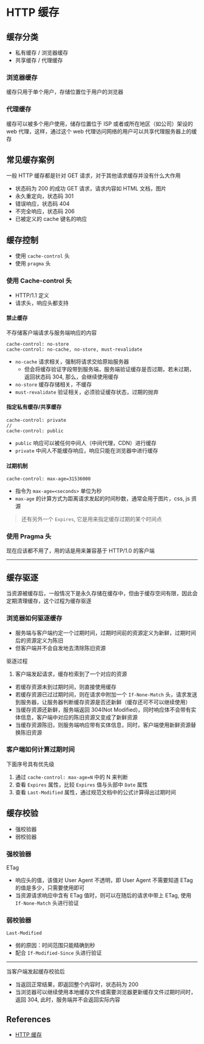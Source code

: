 # HTTP 缓存

## 缓存分类

- 私有缓存 / 浏览器缓存
- 共享缓存 / 代理缓存

### 浏览器缓存

缓存只用于单个用户，存储位置位于用户的浏览器

### 代理缓存

缓存可以被多个用户使用，储存位置位于 ISP 或者或所在地区（如公司）架设的 web 代理，这样，通过这个 web 代理访问网络的用户可以共享代理服务器上的缓存

## 常见缓存案例

一般 HTTP 缓存都是针对 GET 请求，对于其他请求缓存并没有什么大作用

- 状态码为 200 的成功 GET 请求，请求内容如 HTML 文档，图片
- 永久重定向，状态码 301
- 错误响应，状态码 404
- 不完全响应，状态码 206
- 已被定义的 cache 键名的响应

## 缓存控制

- 使用 `cache-control` 头
- 使用 `pragma` 头

### 使用 Cache-control 头

- HTTP/1.1 定义
- 请求头，响应头都支持

#### 禁止缓存

不存储客户端请求与服务端响应的内容

```
cache-control: no-store
cache-control: no-cache, no-store, must-revalidate
```

- `no-cache` 请求相关，强制将请求交给原始服务器
    - 但会将缓存验证字段带到服务端，服务端验证缓存是否过期，若未过期，返回状态码 304, 那么，会继续使用缓存
- `no-store` 缓存存储相关，不缓存
- `must-revalidate` 验证相关，必须验证缓存状态，过期的抛弃

#### 指定私有缓存/共享缓存

```
cache-control: private
//
cache-control: public
```

- `public` 响应可以被任何中间人（中间代理，CDN）进行缓存
- `private` 中间人不能缓存响应，响应只能在浏览器中进行缓存

#### 过期机制

```
cache-control: max-age=31536000
```

- 指令为 `max-age=<seconds>` 单位为秒
- `max-age` 的计算方式为距离请求发起的时间秒数，通常会用于图片，css, js 资源

> 还有另外一个 `Expires`, 它是用来指定缓存过期的某个时间点

### 使用 Pragma 头

现在应该都不用了，用的话是用来兼容基于 HTTP/1.0 的客户端

---

## 缓存驱逐

当资源被缓存后，一般情况下是永久存储在缓存中，但由于缓存空间有限，因此会定期清理缓存，这个过程为缓存驱逐

### 浏览器如何驱逐缓存

- 服务端与客户端约定一个过期时间，过期时间前的资源定义为新鲜，过期时间后的资源定义为陈旧
- 但客户端并不会自发地去清除陈旧资源

驱逐过程

1. 客户端发起请求，缓存检索到了一个对应的资源
- 若缓存资源未到过期时间，则直接使用缓存
- 若缓存资源已过过期时间，则在请求中附加一个 `If-None-Match` 头，请求发送到服务器，让服务器判断缓存资源是否还新鲜（缓存还可不可以继续使用）
- 当缓存资源还新鲜，服务端返回 304(Not Modified)，同时响应体不会带有实体信息，客户端中对应的陈旧资源又变成了新鲜资源
- 当缓存资源陈旧，则服务端响应带有实体信息，同时，客户端使用新鲜资源替换陈旧资源

### 客户端如何计算过期时间

下面序号具有优先级

1. 通过 `cache-control: max-age=N` 中的 N 来判断
2. 查看 `Expires` 属性，比较 `Expires` 值与头部中 `Date` 属性
3. 查看 `Last-Modified` 属性，通过规范文档中的公式计算得出过期时间

## 缓存校验

- 强校验器
- 弱校验器

### 强校验器

ETag

- 响应头的值，该值对 User Agent 不透明，即 User Agent 不需要知道 ETag 的值是多少，只需要使用即可
- 当资源请求响应中含有 ETag 值时，则可以在随后的请求中带上 ETag, 使用 `If-None-Match` 头进行验证

### 弱校验器

`Last-Modified`

- 弱的原因：时间范围只能精确到秒
- 配合 `If-Modified-Since` 头进行验证

---

当客户端发起缓存校验后

- 当返回正常结果，即返回整个内容时，状态码为 200
- 当浏览器可以继续使用本地缓存文件或需要浏览器更新缓存文件过期时间时，返回 304, 此时，服务端并不会返回实际内容

## References

- [HTTP 缓存](https://developer.mozilla.org/zh-CN/docs/Web/HTTP/Caching_FAQ)

